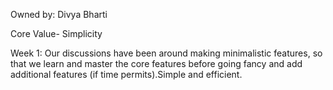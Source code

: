 

Owned by: Divya Bharti

Core Value- Simplicity

Week 1: Our discussions have been around making minimalistic features, so that we learn and master the core features before going fancy and add additional features (if time permits).Simple and efficient.
